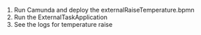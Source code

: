 1. Run Camunda and deploy the externalRaiseTemperature.bpmn
2. Run the ExternalTaskApplication
3. See the logs for temperature raise
